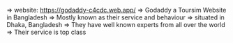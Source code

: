 => website: https://godaddy-c4cdc.web.app/
=> Godaddy a Toursim Website in Bangladesh
=> Mostly known as their service and behaviour
=> situated in Dhaka, Bangladesh
=> They have well known experts from all over the world
=> Their service is top class
